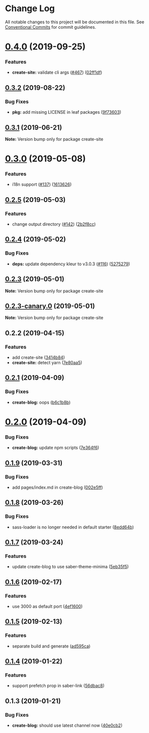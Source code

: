 # Change Log

All notable changes to this project will be documented in this file.
See [Conventional Commits](https://conventionalcommits.org) for commit guidelines.

# [0.4.0](https://github.com/saberland/saber/compare/create-site@0.3.2...create-site@0.4.0) (2019-09-25)

### Features

- **create-site:** validate cli args ([#467](https://github.com/saberland/saber/issues/467)) ([02ff1df](https://github.com/saberland/saber/commit/02ff1df))

## [0.3.2](https://github.com/saberland/saber/compare/create-site@0.3.1...create-site@0.3.2) (2019-08-22)

### Bug Fixes

- **pkg:** add missing LICENSE in leaf packages ([9f73603](https://github.com/saberland/saber/commit/9f73603))

## [0.3.1](https://github.com/saberland/saber/compare/create-site@0.3.0...create-site@0.3.1) (2019-06-21)

**Note:** Version bump only for package create-site

# [0.3.0](https://github.com/egoist/saber/compare/create-site@0.2.5...create-site@0.3.0) (2019-05-08)

### Features

- i18n support ([#137](https://github.com/egoist/saber/issues/137)) ([1613626](https://github.com/egoist/saber/commit/1613626))

## [0.2.5](https://github.com/egoist/saber/compare/create-site@0.2.4...create-site@0.2.5) (2019-05-03)

### Features

- change output directory ([#142](https://github.com/egoist/saber/issues/142)) ([2b2f8cc](https://github.com/egoist/saber/commit/2b2f8cc))

## [0.2.4](https://github.com/egoist/saber/compare/create-site@0.2.3...create-site@0.2.4) (2019-05-02)

### Bug Fixes

- **deps:** update dependency kleur to v3.0.3 ([#116](https://github.com/egoist/saber/issues/116)) ([5275279](https://github.com/egoist/saber/commit/5275279))

## [0.2.3](https://github.com/egoist/saber/compare/create-site@0.2.3-canary.0...create-site@0.2.3) (2019-05-01)

**Note:** Version bump only for package create-site

## [0.2.3-canary.0](https://github.com/egoist/saber/compare/create-site@0.2.2...create-site@0.2.3-canary.0) (2019-05-01)

**Note:** Version bump only for package create-site

## 0.2.2 (2019-04-15)

### Features

- add create-site ([3414b84](https://github.com/egoist/saber/commit/3414b84))
- **create-site:** detect yarn ([7e80aa5](https://github.com/egoist/saber/commit/7e80aa5))

## [0.2.1](https://github.com/egoist/saber/compare/create-blog@0.2.0...create-blog@0.2.1) (2019-04-09)

### Bug Fixes

- **create-blog:** oops ([b6c1b8b](https://github.com/egoist/saber/commit/b6c1b8b))

# [0.2.0](https://github.com/egoist/saber/compare/create-blog@0.1.10...create-blog@0.2.0) (2019-04-09)

### Bug Fixes

- **create-blog:** update npm scripts ([7e364f6](https://github.com/egoist/saber/commit/7e364f6))

## [0.1.9](https://github.com/egoist/saber/compare/create-blog@0.1.8...create-blog@0.1.9) (2019-03-31)

### Bug Fixes

- add pages/index.md in create-blog ([002e5ff](https://github.com/egoist/saber/commit/002e5ff))

## [0.1.8](https://github.com/egoist/saber/compare/create-blog@0.1.7...create-blog@0.1.8) (2019-03-26)

### Bug Fixes

- sass-loader is no longer needed in default starter ([8edd64b](https://github.com/egoist/saber/commit/8edd64b))

## [0.1.7](https://github.com/egoist/saber/compare/create-blog@0.1.6...create-blog@0.1.7) (2019-03-24)

### Features

- update create-blog to use saber-theme-minima ([5eb35f5](https://github.com/egoist/saber/commit/5eb35f5))

## [0.1.6](https://github.com/egoist/saber/compare/create-blog@0.1.5...create-blog@0.1.6) (2019-02-17)

### Features

- use 3000 as default port ([4ef1600](https://github.com/egoist/saber/commit/4ef1600))

## [0.1.5](https://github.com/egoist/saber/compare/create-blog@0.1.4...create-blog@0.1.5) (2019-02-13)

### Features

- separate build and generate ([ad595ca](https://github.com/egoist/saber/commit/ad595ca))

## [0.1.4](https://github.com/egoist/saber/compare/create-blog@0.1.3...create-blog@0.1.4) (2019-01-22)

### Features

- support prefetch prop in saber-link ([56dbac8](https://github.com/egoist/saber/commit/56dbac8))

## 0.1.3 (2019-01-21)

### Bug Fixes

- **create-blog:** should use latest channel now ([40e0cb2](https://github.com/egoist/saber/commit/40e0cb2))
